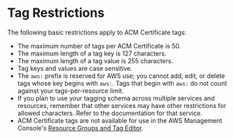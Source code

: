 # Tag Restrictions<a name="tags-restrictions"></a>

The following basic restrictions apply to ACM Certificate tags:
+ The maximum number of tags per ACM Certificate is 50\.
+ The maximum length of a tag key is 127 characters\.
+ The maximum length of a tag value is 255 characters\.
+ Tag keys and values are case sensitive\.
+ The `aws:` prefix is reserved for AWS use; you cannot add, edit, or delete tags whose key begins with `aws:`\. Tags that begin with `aws:` do not count against your tags\-per\-resource limit\.
+ If you plan to use your tagging schema across multiple services and resources, remember that other services may have other restrictions for allowed characters\. Refer to the documentation for that service\.
+ ACM Certificate tags are not available for use in the AWS Management Console's [Resource Groups and Tag Editor](https://aws.amazon.com/blogs/aws/resource-groups-and-tagging/)\.